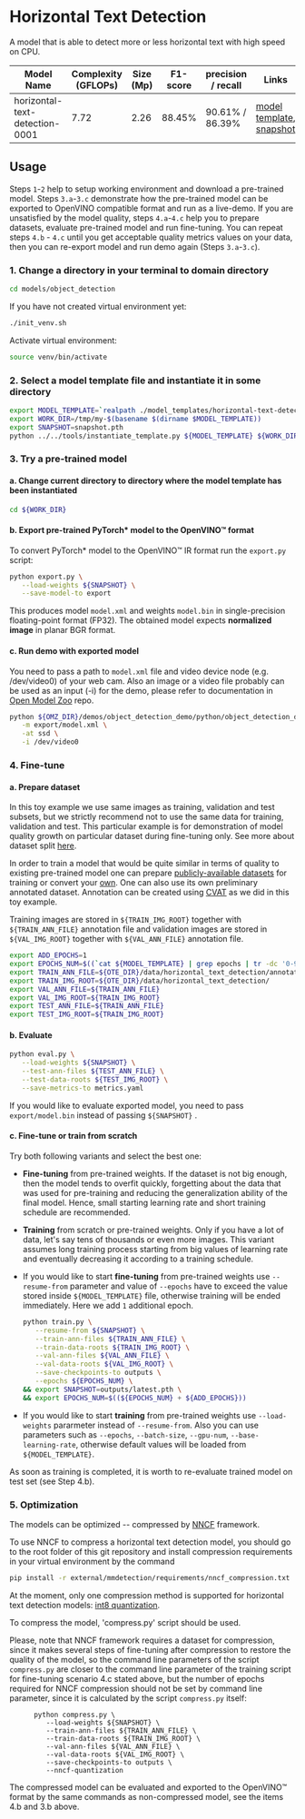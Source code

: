 # Horizontal Text Detection

A model that is able to detect more or less horizontal text with high speed on CPU.

| Model Name                  | Complexity (GFLOPs) | Size (Mp) | F1-score |    precision / recall   | Links                                                                                                                                    | GPU_NUM |
| --------------------------- | ------------------- | --------- | ------- | ----------------------- | ---------------------------------------------------------------------------------------------------------------------------------------------------------------------------------------------------- | ------- |
| horizontal-text-detection-0001         | 7.72	            |  2.26     |  88.45% |    90.61% / 86.39%    | [model template](./horizontal-text-detection-0001/template.yaml), [snapshot](https://download.01.org/opencv/openvino_training_extensions/models/object_detection/v2/horizontal-text-detection-0001.pth) | 2       |

## Usage

Steps `1`-`2` help to setup working environment and download a pre-trained model.
Steps `3.a`-`3.c` demonstrate how the pre-trained model can be exported to OpenVINO compatible format and run as a live-demo.
If you are unsatisfied by the model quality, steps `4.a`-`4.c` help you to prepare datasets, evaluate pre-trained model and run fine-tuning.
You can repeat steps `4.b` - `4.c` until you get acceptable quality metrics values on your data, then you can re-export model and run demo again (Steps `3.a`-`3.c`).

### 1. Change a directory in your terminal to domain directory

```bash
cd models/object_detection
```
If you have not created virtual environment yet:
```bash
./init_venv.sh
```
Activate virtual environment:
```bash
source venv/bin/activate
```

### 2. Select a model template file and instantiate it in some directory

```bash
export MODEL_TEMPLATE=`realpath ./model_templates/horizontal-text-detection/horizontal-text-detection-0001/template.yaml`
export WORK_DIR=/tmp/my-$(basename $(dirname $MODEL_TEMPLATE))
export SNAPSHOT=snapshot.pth
python ../../tools/instantiate_template.py ${MODEL_TEMPLATE} ${WORK_DIR}
```

### 3. Try a pre-trained model

#### a. Change current directory to directory where the model template has been instantiated

```bash
cd ${WORK_DIR}
```
#### b. Export pre-trained PyTorch\* model to the OpenVINO™ format

To convert PyTorch\* model to the OpenVINO™ IR format run the `export.py` script:

```bash
python export.py \
   --load-weights ${SNAPSHOT} \
   --save-model-to export
```

This produces model `model.xml` and weights `model.bin` in single-precision floating-point format
(FP32). The obtained model expects **normalized image** in planar BGR format.

#### c. Run demo with exported model

You need to pass a path to `model.xml` file and video device node (e.g. /dev/video0) of your web cam. Also an image or a video file probably can be used as an input (-i) for the demo, please refer to documentation in [Open Model Zoo](https://github.com/openvinotoolkit/open_model_zoo) repo.

```bash
python ${OMZ_DIR}/demos/object_detection_demo/python/object_detection_demo.py \
   -m export/model.xml \
   -at ssd \
   -i /dev/video0
```

### 4. Fine-tune

#### a. Prepare dataset

In this toy example we use same images as training, validation and test subsets, but we strictly recommend not to use the same data for training, validation and test. This particular example is for demonstration of model quality growth on particular dataset during fine-tuning only. See more about dataset split [here](https://en.wikipedia.org/wiki/Training,_validation,_and_test_sets).

In order to train a model that would be quite similar in terms of quality to existing pre-trained model one can prepare [publicly-available datasets](datasets.md) for training or convert your [own](datasets.md#3-using-custom-datasets). One can also use its own preliminary annotated dataset. Annotation can be created using [CVAT](https://github.com/openvinotoolkit/cvat) as we did in this toy example.

Training images are stored in `${TRAIN_IMG_ROOT}` together with `${TRAIN_ANN_FILE}` annotation file and validation images are stored in `${VAL_IMG_ROOT}` together with `${VAL_ANN_FILE}` annotation file.

```bash
export ADD_EPOCHS=1
export EPOCHS_NUM=$((`cat ${MODEL_TEMPLATE} | grep epochs | tr -dc '0-9'` + ${ADD_EPOCHS}))
export TRAIN_ANN_FILE=${OTE_DIR}/data/horizontal_text_detection/annotation.json
export TRAIN_IMG_ROOT=${OTE_DIR}/data/horizontal_text_detection/
export VAL_ANN_FILE=${TRAIN_ANN_FILE}
export VAL_IMG_ROOT=${TRAIN_IMG_ROOT}
export TEST_ANN_FILE=${TRAIN_ANN_FILE}
export TEST_IMG_ROOT=${TRAIN_IMG_ROOT}
```

#### b. Evaluate

```bash
python eval.py \
   --load-weights ${SNAPSHOT} \
   --test-ann-files ${TEST_ANN_FILE} \
   --test-data-roots ${TEST_IMG_ROOT} \
   --save-metrics-to metrics.yaml
```

If you would like to evaluate exported model, you need to pass `export/model.bin` instead of passing `${SNAPSHOT}` .

#### c. Fine-tune or train from scratch

Try both following variants and select the best one:

   * **Fine-tuning** from pre-trained weights. If the dataset is not big enough, then the model tends to overfit quickly, forgetting about the data that was used for pre-training and reducing the generalization ability of the final model. Hence, small starting learning rate and short training schedule are recommended.
   * **Training** from scratch or pre-trained weights. Only if you have a lot of data, let's say tens of thousands or even more images. This variant assumes long training process starting from big values of learning rate and eventually decreasing it according to a training schedule.

   * If you would like to start **fine-tuning** from pre-trained weights use `--resume-from` parameter and value of `--epochs` have to exceed the value stored inside `${MODEL_TEMPLATE}` file, otherwise training will be ended immediately. Here we add `1` additional epoch.

      ```bash
      python train.py \
         --resume-from ${SNAPSHOT} \
         --train-ann-files ${TRAIN_ANN_FILE} \
         --train-data-roots ${TRAIN_IMG_ROOT} \
         --val-ann-files ${VAL_ANN_FILE} \
         --val-data-roots ${VAL_IMG_ROOT} \
         --save-checkpoints-to outputs \
         --epochs ${EPOCHS_NUM} \
      && export SNAPSHOT=outputs/latest.pth \
      && export EPOCHS_NUM=$((${EPOCHS_NUM} + ${ADD_EPOCHS}))
      ```

   * If you would like to start **training** from pre-trained weights use `--load-weights` pararmeter instead of `--resume-from`. Also you can use parameters such as `--epochs`, `--batch-size`, `--gpu-num`, `--base-learning-rate`, otherwise default values will be loaded from `${MODEL_TEMPLATE}`.

As soon as training is completed, it is worth to re-evaluate trained model on test set (see Step 4.b).


### 5. Optimization

The models can be optimized -- compressed by [NNCF](https://github.com/openvinotoolkit/nncf) framework.

To use NNCF to compress a horizontal text detection model, you should go to the root folder of this git repository
and install compression requirements in your virtual environment by the command
```bash
pip install -r external/mmdetection/requirements/nncf_compression.txt
```

At the moment, only one compression method is supported for horizontal text detection models:
[int8 quantization](https://github.com/openvinotoolkit/nncf/blob/develop/docs/compression_algorithms/Quantization.md).

To compress the model, 'compress.py' script should be used.

Please, note that NNCF framework requires a dataset for compression, since it makes several steps of fine-tuning after
compression to restore the quality of the model, so the command line parameters of the script `compress.py` are closer
to the command line parameter of the training script for fine-tuning scenario 4.c stated above, but the number of epochs
required for NNCF compression should not be set by command line parameter, since it is calculated by the script
`compress.py` itself:
```
      python compress.py \
         --load-weights ${SNAPSHOT} \
         --train-ann-files ${TRAIN_ANN_FILE} \
         --train-data-roots ${TRAIN_IMG_ROOT} \
         --val-ann-files ${VAL_ANN_FILE} \
         --val-data-roots ${VAL_IMG_ROOT} \
         --save-checkpoints-to outputs \
         --nncf-quantization
```

The compressed model can be evaluated and exported to the OpenVINO™ format by the same commands as non-compressed model,
see the items 4.b and 3.b above.
